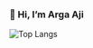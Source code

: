 <!---
- 👋 Hi, I’m @argaaji120
- 👀 I’m interested in ...
- 🌱 I’m currently learning ...
- 💞️ I’m looking to collaborate on ...
- 📫 How to reach me ...
--->
<!---
argaaji120/argaaji120 is a ✨ special ✨ repository because its `README.md` (this file) appears on your GitHub profile.
You can click the Preview link to take a look at your changes.
--->

### 👋 Hi, I’m Arga Aji

![Top Langs](https://github-readme-stats.vercel.app/api/top-langs/?username=argaaji120&layout=compact)

